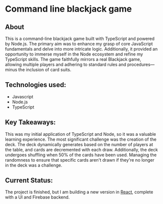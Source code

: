 # Command line blackjack game

<h2>About</h2>
<p> This is a command-line blackjack game built with TypeScript and powered by Node.js. The primary aim was to enhance
my grasp of core JavaScript fundamentals and delve into more intricate logic. Additionally, it provided an
opportunity to immerse myself in the Node ecosystem and refine my TypeScript skills. The game faithfully mirrors
a real Blackjack game, allowing multiple players and adhering to standard rules and procedures—minus the
inclusion of card suits.
</p>

<h2>Technologies used:</h2>
<ul>
<li> Javascript</li>
<li> Node.js</li>
<li> TypeScript</li>
</ul>


<h2>Key Takeaways:</h2>
<p> This was my initial application of TypeScript and Node, so it was a valuable learning experience. The most
significant challenge was the creation of the deck. The deck dynamically generates based on the number of
players at the table, and cards are decremented with each draw. Additionally, the deck undergoes shuffling when
50% of the cards have been used. Managing the randomness to ensure that specific cards aren't drawn if they're
no longer in the deck was a challenge.
</p>

<h2>Current Status:</h2>
<p>    The project is finished, but I am building a new version in <a
href="https://github.com/admaloch/react-blackjack">React</a>, complete with a UI and Firebase backend.</p>

